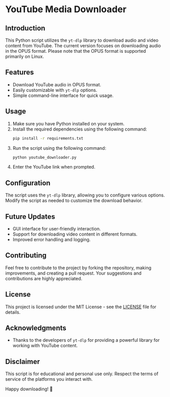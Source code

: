 # YouTube Media Downloader

## Introduction

This Python script utilizes the `yt-dlp` library to download audio and video content from YouTube. The current version focuses on downloading audio in the OPUS format. Please note that the OPUS format is supported primarily on Linux.

## Features

- Download YouTube audio in OPUS format.
- Easily customizable with `yt-dlp` options.
- Simple command-line interface for quick usage.

## Usage

1. Make sure you have Python installed on your system.
2. Install the required dependencies using the following command:
    ```bash
    pip install -r requirements.txt
    ```
3. Run the script using the following command:
    ```bash
    python youtube_downloader.py
    ```
4. Enter the YouTube link when prompted.

## Configuration

The script uses the `yt-dlp` library, allowing you to configure various options. Modify the script as needed to customize the download behavior.

## Future Updates

- GUI interface for user-friendly interaction.
- Support for downloading video content in different formats.
- Improved error handling and logging.

## Contributing

Feel free to contribute to the project by forking the repository, making improvements, and creating a pull request. Your suggestions and contributions are highly appreciated.

## License

This project is licensed under the MIT License - see the [LICENSE](LICENSE) file for details.

## Acknowledgments

- Thanks to the developers of `yt-dlp` for providing a powerful library for working with YouTube content.

## Disclaimer

This script is for educational and personal use only. Respect the terms of service of the platforms you interact with.

Happy downloading! 🎉